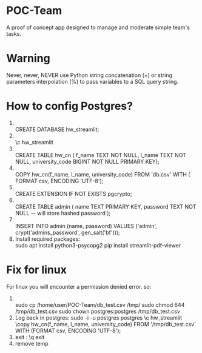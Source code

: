 # POC-Team
A proof of concept app designed to manage and moderate simple team's tasks.

# Warning
Never, never, NEVER use Python string concatenation (+) or string parameters interpolation (%) to pass variables to a SQL query string.

# How to config Postgres?
1. \
CREATE DATABASE hw_streamlit;
2. \
\c hw_streamlit
3. \
CREATE TABLE hw_cn (
f_name TEXT NOT NULL,
l_name TEXT NOT NULL,
university_code BIGINT NOT NULL PRIMARY KEY);
4. \
COPY hw_cn(f_name, l_name, university_code) FROM 'db.csv' WITH (
FORMAT csv,
ENCODING 'UTF-8');
5. \
CREATE EXTENSION IF NOT EXISTS pgcrypto;
6. \
CREATE TABLE admin (
    name TEXT PRIMARY KEY,
    password TEXT NOT NULL  -- will store hashed password
);
7. \
INSERT INTO admin (name, password)
VALUES ('admin', crypt('admins_password', gen_salt('bf')));
8. Install required packages: \
sudo apt install python3-psycopg2
pip install streamlit-pdf-viewer

# Fix for linux
For linux you will encounter a permission denied error. so:
1. \
sudo cp /home/user/POC-Team/db_test.csv /tmp/
sudo chmod 644 /tmp/db_test.csv
sudo chown postgres:postgres /tmp/db_test.csv
2. Log back in postgres:
sudo -i -u postgres
postgres
\c hw_streamlit
\copy hw_cn(f_name, l_name, university_code) FROM '/tmp/db_test.csv' WITH (FORMAT csv, ENCODING 'UTF-8');
3. exit :
\q 
exit
4. remove temp
